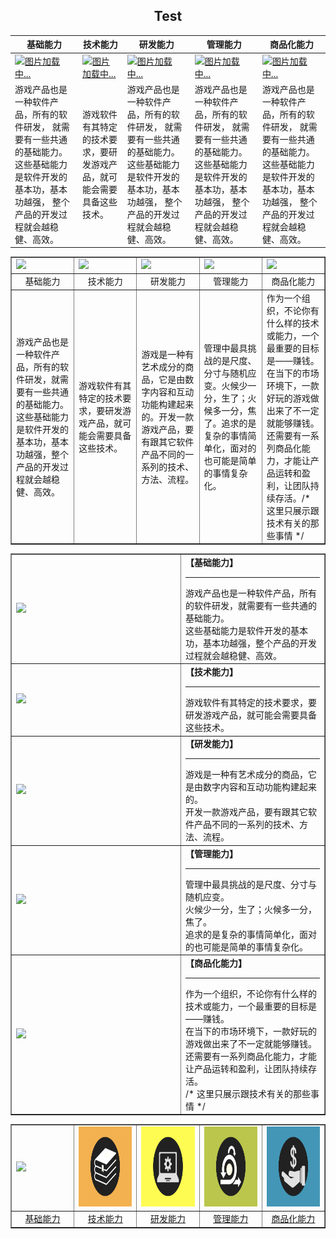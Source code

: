 <h2 align="center">Test</h2>

| 基础能力 | 技术能力 | 研发能力 | 管理能力  | 商品化能力 |
|--- | --- | --- | --- | ---|
| [![图片加载中...](../images/subjects/subject.001.jpeg)](1.1.编程语言.md) | [![图片加载中...](../images/subjects/subject.002.jpeg)](mds/1.1.编程语言.md) | [![图片加载中...](../images/subjects/subject.003.jpeg)](mds/1.1.编程语言.md) | [![图片加载中...](../images/subjects/subject.004.jpeg)](mds/1.1.编程语言.md) | [![图片加载中...](../images/subjects/subject.005.jpeg)](mds/1.1.编程语言.md) |
| 游戏产品也是一种软件产品，所有的软件研发， 就需要有一些共通的基础能力。 这些基础能力是软件开发的基本功，基本功越强， 整个产品的开发过程就会越稳健、高效。 |游戏软件有其特定的技术要求，要研发游戏产品，就可能会需要具备这些技术。 | 游戏产品也是一种软件产品，所有的软件研发， 就需要有一些共通的基础能力。 这些基础能力是软件开发的基本功，基本功越强， 整个产品的开发过程就会越稳健、高效。 |游戏产品也是一种软件产品，所有的软件研发， 就需要有一些共通的基础能力。 这些基础能力是软件开发的基本功，基本功越强， 整个产品的开发过程就会越稳健、高效。  |游戏产品也是一种软件产品，所有的软件研发， 就需要有一些共通的基础能力。 这些基础能力是软件开发的基本功，基本功越强， 整个产品的开发过程就会越稳健、高效。 |


<table border="none">
    <thead>
    </thead>
    <tbody>
        <tr>
            <td><a href="1.1.编程语言.md" target="_blank"><img src="../images/subjects/subject.001.jpeg" height="128"></img></a></td>
            <td><img src="../images/subjects/subject.002.jpeg" height="128"></img></td>
            <td><img src="../images/subjects/subject.003.jpeg" height="128"></img></td>
            <td><img src="../images/subjects/subject.004.jpeg" height="128"></img></td>
            <td><img src="../images/subjects/subject.005.jpeg" height="128"></img></td>
        </tr>
        <tr>
            <td width="20%" align="center">基础能力</td>
            <td width="20%" align="center">技术能力</td>
            <td width="20%" align="center">研发能力</td>
            <td width="20%" align="center">管理能力</td>
            <td width="20%" align="center">商品化能力</td>
        </tr>
        <tr>
            <td>游戏产品也是一种软件产品，所有的软件研发，就需要有一些共通的基础能力。这些基础能力是软件开发的基本功，基本功越强，整个产品的开发过程就会越稳健、高效。</td>
            <td>游戏软件有其特定的技术要求，要研发游戏产品，就可能会需要具备这些技术。</td>
            <td>游戏是一种有艺术成分的商品，它是由数字内容和互动功能构建起来的。开发一款游戏产品，要有跟其它软件产品不同的一系列的技术、方法、流程。</td>
            <td>管理中最具挑战的是尺度、分寸与随机应变。火候少一分，生了；火候多一分，焦了。追求的是复杂的事情简单化，面对的也可能是简单的事情复杂化。</td>
            <td>作为一个组织，不论你有什么样的技术或能力，一个最重要的目标是——赚钱。在当下的市场环境下，一款好玩的游戏做出来了不一定就能够赚钱。还需要有一系列商品化能力，才能让产品运转和盈利，让团队持续存活。/* 这里只展示跟技术有关的那些事情 */</td>
        </tr>
    </tbody>
</table>


<table border="none">
        <tr>
            <td width="256"><a href="1.基础能力.md"><img src="../images/subjects/subject.001.jpeg" height="33%"></img></a></td>
            <td valign="top"><b>【基础能力】</b><hr/> 
            游戏产品也是一种软件产品，所有的软件研发，就需要有一些共通的基础能力。<br/>
            这些基础能力是软件开发的基本功，基本功越强，整个产品的开发过程就会越稳健、高效。
            </td>
        </tr>
        <tr>
            <td><a href="2.技术能力.md"><img src="../images/subjects/subject.002.jpeg" height="33%"></img></a></td>
            <td valign="top"><b>【技术能力】</b><hr/>
            游戏软件有其特定的技术要求，要研发游戏产品，就可能会需要具备这些技术。
            </td>
        </tr>
        <tr>
            <td><a href="3.研发能力.md"><img src="../images/subjects/subject.003.jpeg" height="33%"></img></a></td>
            <td valign="top"><b>【研发能力】</b><hr/>
            游戏是一种有艺术成分的商品，它是由数字内容和互动功能构建起来的。<br/>
            开发一款游戏产品，要有跟其它软件产品不同的一系列的技术、方法、流程。
            </td>
        </tr>
        <tr>
            <td><a href="4.管理能力.md"><img src="../images/subjects/subject.004.jpeg" height="33%"></img></a></td>
            <td valign="top"><b>【管理能力】</b><hr/>
            管理中最具挑战的是尺度、分寸与随机应变。<br/>
            火候少一分，生了；火候多一分，焦了。<br/>
            追求的是复杂的事情简单化，面对的也可能是简单的事情复杂化。
            </td>
        </tr>
        <tr>
            <td><a href="5.商品化能力.md"><img src="../images/subjects/subject.005.jpeg" height="33%"></img></a></td>
            <td valign="top"><b>【商品化能力】</b><hr/>
            作为一个组织，不论你有什么样的技术或能力，一个最重要的目标是——赚钱。<br/>
            在当下的市场环境下，一款好玩的游戏做出来了不一定就能够赚钱。<br/>
            还需要有一系列商品化能力，才能让产品运转和盈利，让团队持续存活。<br/>
            /* 这里只展示跟技术有关的那些事情 */
            </td>
        </tr>
</table>

<table border="none">
    <thead>
    </thead>
    <tbody>
        <tr>
            <td><a href="1.1.编程语言.md" target="_blank"><img src="../images/subjects/subject.001.jpeg" height="128"></img></a></td>
            <td><img src="../../images/subjects/subject.002.jpeg" height="128"></img></td>
            <td><img src="../../images/subjects/subject.003.jpeg" height="128"></img></td>
            <td><img src="../../images/subjects/subject.004.jpeg" height="128"></img></td>
            <td><img src="../../images/subjects/subject.005.jpeg" height="128"></img></td>
        </tr>
        <tr>
            <td width="20%" align="center"><a href="1.基础能力.md" target="_blank">基础能力</a></td>
            <td width="20%" align="center"><a href="2.技术能力.md" target="_blank">技术能力</a></td>
            <td width="20%" align="center"><a href="3.研发能力.md" target="_blank">研发能力</a></td>
            <td width="20%" align="center"><a href="4.管理能力.md" target="_blank">管理能力</a></td>
            <td width="20%" align="center"><a href="5.商品化能力.md" target="_blank">商品化能力</a></td>
        </tr>
    </tbody>
</table>
